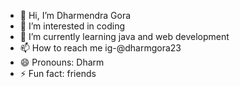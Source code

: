 - 👋 Hi, I’m Dharmendra Gora
- 👀 I’m interested in coding
- 🌱 I’m currently learning java and web development
- 📫 How to reach me ig-@dharmgora23
- 😄 Pronouns: Dharm
- ⚡ Fun fact: friends

<!---
Dharmendra2005/Dharmendra2005 is a ✨ special ✨ repository because its `README.md` (this file) appears on your GitHub profile.
You can click the Preview link to take a look at your changes.
--->
